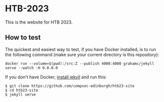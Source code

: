 # HTB-2023

This is the website for HTB 2023.

## How to test

The quickest and easiest way to test, if you have Docker installed, is to run the following command (make sure your current directory is this repository):

```
docker run --volume=$(pwd):/src:Z --publish 4000:4000 grahamc/jekyll serve --watch -H 0.0.0.0
```

If you don't have Docker, [install jekyll](https://jekyllrb.com/docs/installation/) and run this:

```
$ git clone https://github.com/compsoc-edinburgh/htb23-site
$ cd htb23-site
$ jekyll serve
```
